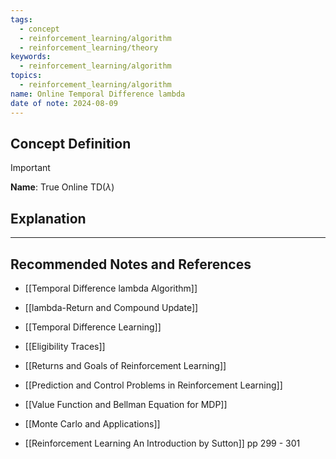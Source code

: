 ```yaml
---
tags:
  - concept
  - reinforcement_learning/algorithm
  - reinforcement_learning/theory
keywords:
  - reinforcement_learning/algorithm
topics:
  - reinforcement_learning/algorithm
name: Online Temporal Difference lambda
date of note: 2024-08-09
---
```


## Concept Definition

>[!important]
>**Name**: True Online TD($\lambda$)



## Explanation





-----------
##  Recommended Notes and References


- [[Temporal Difference lambda Algorithm]]


- [[lambda-Return and Compound Update]]


- [[Temporal Difference Learning]]
- [[Eligibility Traces]]
- [[Returns and Goals of Reinforcement Learning]]


- [[Prediction and Control Problems in Reinforcement Learning]]
- [[Value Function and Bellman Equation for MDP]]
- [[Monte Carlo and Applications]]

- [[Reinforcement Learning An Introduction by Sutton]] pp 299 - 301